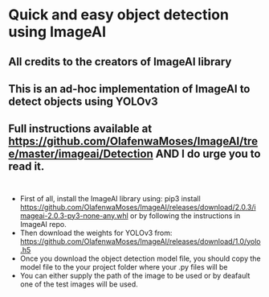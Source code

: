 # Quick and easy object detection using ImageAI
## All credits to the creators of ImageAI library
## This is an ad-hoc implementation of ImageAI to detect objects using YOLOv3
## Full instructions available at https://github.com/OlafenwaMoses/ImageAI/tree/master/imageai/Detection AND I do urge you to read it.<br><br>
- First of all, install the ImageAI library using: pip3 install https://github.com/OlafenwaMoses/ImageAI/releases/download/2.0.3/imageai-2.0.3-py3-none-any.whl or by following the instructions in ImageAI repo.
- Then download the weights for YOLOv3 from: https://github.com/OlafenwaMoses/ImageAI/releases/download/1.0/yolo.h5
- Once you download the object detection model file, you should copy the model file to the your project folder where your .py files will be
- You can either supply the path of the image to be used or by deafault one of the test images will be used.